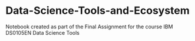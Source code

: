 # Data-Science-Tools-and-Ecosystem
Notebook created as part of the Final Assignment for the course IBM DS0105EN Data Science Tools
